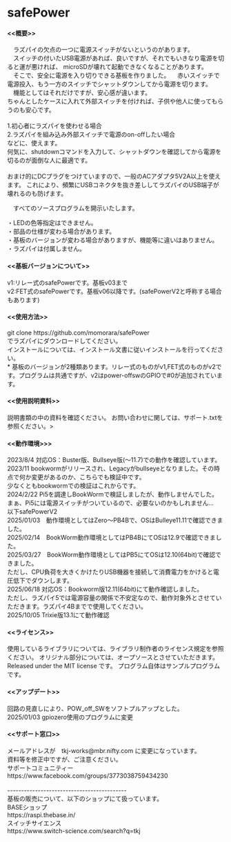 # safePower

<h4><<概要>></h4>
　ラズパイの欠点の一つに電源スイッチがないというのがあります。<br>
　スイッチの付いたUSB電源があれば、良いですが、それでもいきなり電源を切ると運が悪ければ、
microSDが壊れて起動できなくなることがあります。<br>
　そこで、安全に電源を入り切りできる基板を作りました。
　赤いスイッチで電源投入、もう一方のスイッチでシャットダウンしてから電源を切ります。
　機能としてはそれだけですが、安心感が違います。<br>
  ちゃんとしたケースに入れて外部スイッチを付ければ、子供や他人に使ってもらうのも安心です。<br>
  <br>
1.初心者にラズパイを使わせる場合<br>
2.ラズパイを組み込み外部スイッチで電源のon-offしたい場合<br>
などに、使えます。<br>
何気に、shutdownコマンドを入力して、シャットダウンを確認してから電源を切るのが面倒な人に最適です。<br>
<br>
おまけ的にDCプラグをつけていますので、一般のACアダプタ5V2A以上を使えます。
これにより、頻繁にUSBコネクタを抜き差ししてラズパイのUSB端子が壊れるのも防げます。<br>

　すべてのソースプログラムを開示いたします。<br>

・LEDの色等指定はできません。<br>
・部品の仕様が変わる場合があります。 <br>
・基板のバージョンが変わる場合がありますが、機能等に違いはありません。<br>
・ラズパイは付属しません。<br>

<h4><<基板バージョンについて>></h4>
v1:リレー式のsafePowerです。基板v03まで<br>
v2:FET式のsafePowerです。基板v06以降です。(safePowerV2と呼称する場合もあります)<br>

<h4><<使用方法>></h4>
git clone https://github.com/momorara/safePower<br>
でラズパイにダウンロードしてください。<br>
インストールについては、インストール文書に従いインストールを行ってください。<br>
* 基板のバージョンが2種類あります。リレー式のものがv1,FET式のものがv2です。プログラムは共通ですが、v2はpower-offswのGPIOで#0が追加されています。<br>

<h4><<使用説明資料>></h4>
説明書類の中の資料を確認ください。
お問い合わせに関しては、サポート.txtを参照ください。><br>

<h4><<動作環境>>></h4>
2023/8/4 対応OS：Buster版、Bullseye版(〜11.7)での動作を確認しています。 <br>
2023/11 bookwormがリリースされ、Legacyがbullseyeとなりました。その時点で何か変更があるのか、こちらでも検証中です。<br>
少なくともbookwormでの検証はこれからです。<br>
2024/2/22 Pi5を調達しBookWormで検証しましたが、動作しませんでした。<br>
まぁ、Pi5には電源スイッチがついているので、必要ないのかもしれません...<br>
  以下safePowerV2<br>
2025/01/03　動作環境としてはZero〜PB4Bで、OSはBulleye11.11で確認できました。<br>
2025/02/14　BookWorm動作環境としてはPB4BにてOSは12.9で確認できました。<br>
2025/03/27　BookWorm動作環境としてはPB5にてOSは12.10(64bit)で確認できました。<br>
ただし、CPU負荷を大きくかけたりUSB機器を接続して消費電力をかけると電圧低下でダウンします。<br>
2025/06/18 対応OS：Bookworm版12.11(64bit)にて動作確認しました。<br>
ただし、ラズパイ5では電源容量の関係で不安定なので、動作対象外とさせていただきます。ラズパイ4Bまでで使用してください。<br>
2025/10/05 Trixie版13.1にて動作確認<br>

<h4><<ライセンス>></h4>
使用しているライブラリについては、ライブラリ制作者のライセンス規定を参照ください。
オリジナル部分については、オープソースとさせていただきます。
Released under the MIT license です。
プログラム自体はサンプルプログラムです。

<h4><<アップデート>></h4>
回路の見直しにより、POW_off_SWをソフトプルアップとした。<br>
2025/01/03  gpiozero使用のプログラムに変更

<h4><<サポート窓口>></h4>
  メールアドレスが　tkj-works@mbr.nifty.com に変更になっています。<br>
  資料等を修正中ですが、ご注意ください。<br>
  サポートコミュニティー　https://www.facebook.com/groups/3773038759434230<br>
<br>
-------------------------------------------<br>
基板の販売について、以下のショップにて扱っています。<br>
BASEショップ<br>
https://raspi.thebase.in/<br>
スイッチサイエンス<br>
https://www.switch-science.com/search?q=tkj<br>
